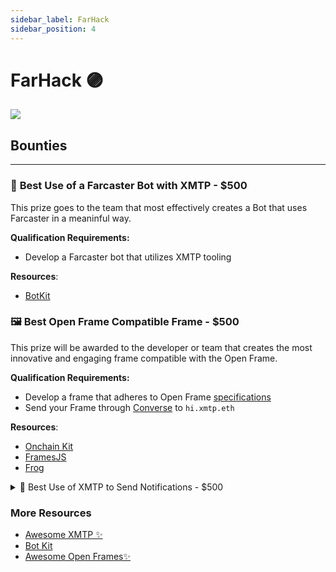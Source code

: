 ```yaml
---
sidebar_label: FarHack
sidebar_position: 4
---
```


# FarHack 🟣

![](/img/farhack.png)

## Bounties

---

### 🤖 **Best Use of a Farcaster Bot with XMTP** - $500

This prize goes to the team that most effectively creates a Bot that uses Farcaster in a meaninful way.

**Qualification Requirements:**

- Develop a Farcaster bot that utilizes XMTP tooling

**Resources**:

- [BotKit](https://github.com/xmtp/botkit)

### 🖼️ **Best Open Frame Compatible Frame** - $500

This prize will be awarded to the developer or team that creates the most innovative and engaging frame compatible with the Open Frame.

**Qualification Requirements:**

- Develop a frame that adheres to Open Frame [specifications](https://github.com/open-frames/awesome-open-frames)
- Send your Frame through [Converse](https://converse.xyz/dm/hi.xmtp.eth) to `hi.xmtp.eth`

**Resources**:

- [Onchain Kit](https://github.com/xmtp/botkit)
- [FramesJS](https://github.com/xmtp/botkit)
- [Frog](https://onchainkit.xyz/xmtp/introduction)

<details className="fguespe"><summary>🔔 Best Use of XMTP to Send Notifications - $500</summary>

Implement a Frame or Bot that sends notifications through XMTP.

**Qualification Requirements:**

<details><summary>Send notifications with XMTP</summary>

```jsx
import { ethers } from "ethers";
import { Client } from "@xmtp/xmtp-js";

// Function to send a broadcast message to a list of recipients
async function sendNotification(recipient, message) {
  // In a real application, use the user's wallet
  const signer = ethers.Wallet.createRandom();
  const xmtp = await Client.create(signer);

  // Check if the recipient is activated on the XMTP network
  if (await xmtp.canMessage(recipient)) {
    const conversation = await xmtp.conversations.newConversation(recipient);
    await conversation.send(message);
    console.log(`Message successfully sent to ${recipient}`);
  } else {
    console.log(`Recipient ${recipient} is not activated on the XMTP network.`);
  }
}

// Example usage
sendNotification("Hello from Farcaster!", ["0x123..."]);
```

</details>
</details>

### More Resources

- [Awesome XMTP ✨](https://github.com/xmtp/awesome-xmtp)
- [Bot Kit](https://github.com/fabriguespe/botkit)
- [Awesome Open Frames✨](https://github.com/open-frames/awesome-open-frames)
